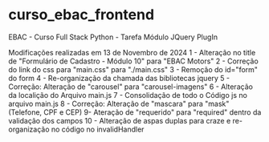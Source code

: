 # curso_ebac_frontend
EBAC - Curso Full Stack Python - Tarefa Módulo JQuery PlugIn

Modificações realizadas em 13 de Novembro de 2024
1 - Alteração no title de "Formulário de Cadastro - Módulo 10" para "EBAC Motors"
2 - Correção do link do css para "main.css" para "./main.css"
3 - Remoção do id="form" do form
4 - Re-organização da chamada das bibliotecas jquery
5 - Correção: Alteração de "carousel" para "carousel-imagens"
6 - Alteração da localição do Arquivo main.js
7 - Consolidação de todo o Código js no arquivo main.js
8 - Correção: Alteração de "mascara" para "mask" (Telefone, CPF e CEP)
9- Ateração de "requerido" para "required" dentro da validação dos campos
10 - Alteração de aspas duplas para craze e re-organização no código no invalidHandler
